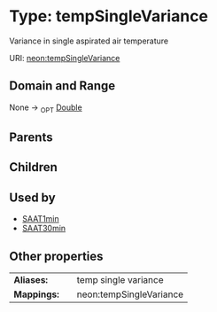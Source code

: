 
# Type: tempSingleVariance


Variance in single aspirated air temperature

URI: [neon:tempSingleVariance](https://data.neonscience.org/tempSingleVariance)


## Domain and Range

None ->  <sub>OPT</sub> [Double](types/Double.md)

## Parents


## Children


## Used by

 * [SAAT1min](SAAT1min.md)
 * [SAAT30min](SAAT30min.md)

## Other properties

|  |  |  |
| --- | --- | --- |
| **Aliases:** | | temp single variance |
| **Mappings:** | | neon:tempSingleVariance |

